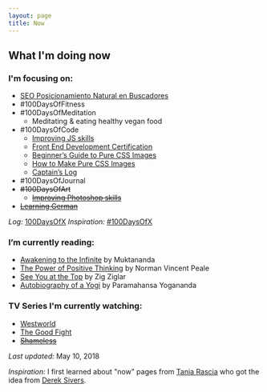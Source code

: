 ```yaml
---
layout: page
title: Now
---
```


## What I'm doing now

### I'm focusing on:
- [SEO Posicionamiento Natural en Buscadores](https://miriadax.net/web/seo-posicionamiento-natural-en-buscadores-3-edicion)
- #100DaysOfFitness
- #100DaysOfMeditation
  - Meditating & eating healthy vegan food
- #100DaysOfCode
  - [Improving JS skills](http://www.video2brain.com/es/formadores/sergio-brito)
  - [Front End Development Certification](https://www.freecodecamp.org) 
  - [Beginner’s Guide to Pure CSS Images](https://codepen.io/mikemang/post/a-beginner-s-guide-to-pure-css-images)
  - [How to Make Pure CSS Images](https://coding-artist.teachable.com/p/how-to-make-pure-css-images)
  - [Captain’s Log](https://codepen.io/somval/)
- #100DaysOfJournal
- ~~#100DaysOfArt~~
  - ~~[Improving Photoshop skills](http://www.youtube.com/watch?v=sF_jSrBhdlg)~~
- ~~[Learning German](http://www.languagetransfer.org/complete-german)~~

*Log:* [100DaysOfX](https://gilfinart.com/blog/log.html)
*Inspiration:* [#100DaysOfX](http://100daysofx.com/)

### I’m currently reading:

- [Awakening to the Infinite](http://www.goodreads.com/book/show/24924559-awakening-to-the-infinite) by Muktananda
- [The Power of Positive Thinking](http://www.goodreads.com/book/show/1134122.The_Power_of_Positive_Thinking) by Norman Vincent Peale
- [See You at the Top](http://www.goodreads.com/book/show/161415.See_You_at_the_Top) by Zig Ziglar
- [Autobiography of a Yogi](http://www.goodreads.com/book/show/639864.Autobiography_of_a_Yogi) by Paramahansa Yogananda

### TV Series I'm currently watching:

- [Westworld](http://www.hbo.com/westworld)
- [The Good Fight](http://www.cbs.com/shows/the-good-fight/)
- ~~[Shameless](http://www.sho.com/shameless)~~

*Last updated:* May 10, 2018

*Inspiration:* I first learned about "now" pages from [Tania Rascia](https://taniarascia.com) who got the idea from [Derek Sivers](https://sivers.org/).
